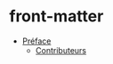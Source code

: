 # front-matter

 <ul class='toc'><li><a href='/fr/front-matter/preface'>Préface</a><ul style='list-style: none;'/></li></ul>

<ul class='toc'><li><a href='/fr/front-matter/contributors'>Contributeurs</a><ul style='list-style: none;'/></li></ul> 